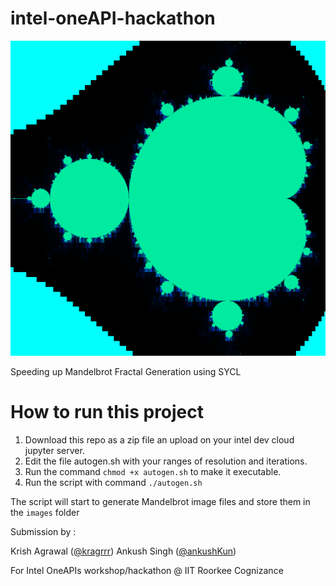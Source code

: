# intel-oneAPI-hackathon

![img](/img.png)

Speeding up Mandelbrot Fractal Generation using SYCL

# How to run this project

1. Download this repo as a zip file an upload on your intel dev cloud jupyter server.
2. Edit the file autogen.sh with your ranges of resolution and iterations.
3. Run the command `chmod +x autogen.sh` to make it executable.
4. Run the script with command `./autogen.sh`

The script will start to generate Mandelbrot image files and store them in the `images` folder

Submission by : 

Krish Agrawal ([@kragrrr](https://github.com/github/Kragrrr))
Ankush Singh ([@ankushKun](https://github.com/github/ankushKun))

For Intel OneAPIs workshop/hackathon @ IIT Roorkee Cognizance
